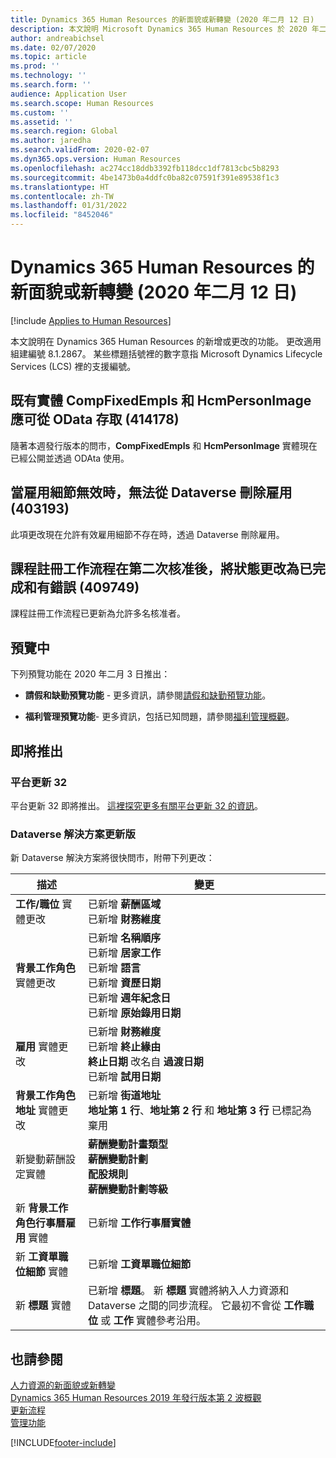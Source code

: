 ```yaml
---
title: Dynamics 365 Human Resources 的新面貌或新轉變 (2020 年二月 12 日)
description: 本文說明 Microsoft Dynamics 365 Human Resources 於 2020 年二月 12 日新增或更改的功能。
author: andreabichsel
ms.date: 02/07/2020
ms.topic: article
ms.prod: ''
ms.technology: ''
ms.search.form: ''
audience: Application User
ms.search.scope: Human Resources
ms.custom: ''
ms.assetid: ''
ms.search.region: Global
ms.author: jaredha
ms.search.validFrom: 2020-02-07
ms.dyn365.ops.version: Human Resources
ms.openlocfilehash: ac274cc18ddb3392fb118dcc1df7813cbc5b8293
ms.sourcegitcommit: 4be1473b0a4ddfc0ba82c07591f391e89538f1c3
ms.translationtype: HT
ms.contentlocale: zh-TW
ms.lasthandoff: 01/31/2022
ms.locfileid: "8452046"
---
```

# <a name="whats-new-or-changed-in-dynamics-365-human-resources-february-12-2020"></a>Dynamics 365 Human Resources 的新面貌或新轉變 (2020 年二月 12 日)

[!include [Applies to Human Resources](../includes/applies-to-hr.md)]



本文說明在 Dynamics 365 Human Resources 的新增或更改的功能。 更改適用組建編號 8.1.2867。 某些標題括號裡的數字意指 Microsoft Dynamics Lifecycle Services (LCS) 裡的支援編號。

## <a name="existing-entities-compfixedempls-and-hcmpersonimage-should-be-accessible-from-odata-414178"></a>既有實體 CompFixedEmpls 和 HcmPersonImage 應可從 OData 存取 (414178)

隨著本週發行版本的問市，**CompFixedEmpls** 和 **HcmPersonImage** 實體現在已經公開並透過 ODAta 使用。

## <a name="delete-employment-from-dataverse-doesnt-work-when-employment-details-arent-active-403193"></a>當雇用細節無效時，無法從 Dataverse 刪除雇用 (403193)

此項更改現在允許有效雇用細節不存在時，透過 Dataverse 刪除雇用。

## <a name="course-registration-workflow-changes-status-to-complete-and-errors-after-second-approval-409749"></a>課程註冊工作流程在第二次核准後，將狀態更改為已完成和有錯誤 (409749)

課程註冊工作流程已更新為允許多名核准者。

## <a name="in-preview"></a>預覽中

下列預覽功能在 2020 年二月 3 日推出：

- **請假和缺勤預覽功能**  - 更多資訊，請參閱[請假和缺勤預覽功能](hr-leave-and-absence-overview.md?leave-and-absence-preview-features)。

- **福利管理預覽功能**- 更多資訊，包括已知問題，請參閱[福利管理概觀](hr-benefits-management-overview.md)。

## <a name="coming-soon"></a>即將推出

### <a name="platform-update-32"></a>平台更新 32 

平台更新 32 即將推出。 [這裡探究更多有關平台更新 32 的資訊](../fin-ops-core/dev-itpro/get-started/whats-new-platform-update-32.md)。

### <a name="updated-dataverse-solution"></a>Dataverse 解決方案更新版

新 Dataverse 解決方案將很快問市，附帶下列更改：

| 描述 | 變更 |
| ----------------------------------------- | --- |
| **工作/職位** 實體更改 | 已新增 **薪酬區域**</br>已新增 **財務維度** |
| **背景工作角色** 實體更改 | 已新增 **名稱順序**</br>已新增 **居家工作**</br>已新增 **語言**</br>已新增 **資歷日期**</br>已新增 **週年紀念日**</br>已新增 **原始錄用日期** |
| **雇用** 實體更改 | 已新增 **財務維度**</br>已新增 **終止緣由**</br>**終止日期** 改名自 **過渡日期**</br>已新增 **試用日期** |
| **背景工作角色地址** 實體更改 | 已新增 **街道地址**</br>**地址第 1 行**、**地址第 2 行** 和 **地址第 3 行** 已標記為棄用 |
| 新變動薪酬設定實體 | **薪酬變動計畫類型**</br>**薪酬變動計劃**</br>**配股規則**</br>**薪酬變動計劃等級** |
| 新 **背景工作角色行事曆雇用** 實體 | 已新增 **工作行事曆實體** |
| 新 **工資單職位細節** 實體 | 已新增 **工資單職位細節** |
| 新 **標題** 實體 | 已新增 **標題**。 新 **標題** 實體將納入人力資源和 Dataverse 之間的同步流程。 它最初不會從 **工作職位** 或 **工作** 實體參考沿用。 |

## <a name="see-also"></a>也請參閱

[人力資源的新面貌或新轉變](hr-admin-whats-new.md)</br>
[Dynamics 365 Human Resources 2019 年發行版本第 2 波概觀](/dynamics365-release-plan/2019wave2/dynamics365-human-resources/)</br>
[更新流程](hr-admin-setup-update-process.md)</br>
[管理功能](hr-admin-manage-features.md)

[!INCLUDE[footer-include](../includes/footer-banner.md)]